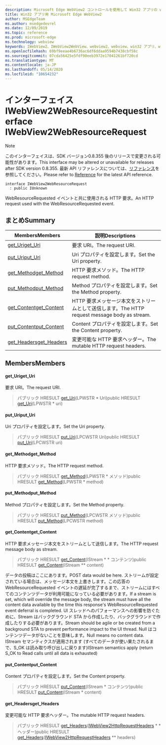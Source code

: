 ```yaml
---
description: Microsoft Edge WebView2 コントロールを使用して Win32 アプリの web コンテンツをホストする
title: Win32 アプリ用 Microsoft Edge WebView2
author: MSEdgeTeam
ms.author: msedgedevrel
ms.date: 12/09/2019
ms.topic: reference
ms.prod: microsoft-edge
ms.technology: webview
keywords: IWebView2、IWebView2WebView、webview2、webview、win32 アプリ、win32、edge
ms.openlocfilehash: 69bf9eeae4b6736ac6df6ddaa9594b7438cbf58c
ms.sourcegitcommit: 07cda56425e5fdf90eeb3972e17041261bf720cd
ms.translationtype: MT
ms.contentlocale: ja-JP
ms.lasthandoff: 05/14/2020
ms.locfileid: "10654232"
---
```

# <span data-ttu-id="e4045-104">インターフェイス IWebView2WebResourceRequest</span><span class="sxs-lookup"><span data-stu-id="e4045-104">interface IWebView2WebResourceRequest</span></span> 

> [!NOTE]
> <span data-ttu-id="e4045-105">このインターフェイスは、SDK バージョン0.8.355 後のリリースで変更される可能性があります。</span><span class="sxs-lookup"><span data-stu-id="e4045-105">This interface may be altered or unavailable for releases after SDK version 0.8.355.</span></span> <span data-ttu-id="e4045-106">最新 API リファレンスについては、[リファレンス](../../../webview2-api-reference.md)を参照してください。</span><span class="sxs-lookup"><span data-stu-id="e4045-106">Please refer to [Reference](../../../webview2-api-reference.md) for the latest API reference.</span></span>

```
interface IWebView2WebResourceRequest
  : public IUnknown
```

<span data-ttu-id="e4045-107">WebResourceRequested イベントと共に使用される HTTP 要求。</span><span class="sxs-lookup"><span data-stu-id="e4045-107">An HTTP request used with the WebResourceRequested event.</span></span>

## <span data-ttu-id="e4045-108">まとめ</span><span class="sxs-lookup"><span data-stu-id="e4045-108">Summary</span></span>

 <span data-ttu-id="e4045-109">Members</span><span class="sxs-lookup"><span data-stu-id="e4045-109">Members</span></span>                        | <span data-ttu-id="e4045-110">説明</span><span class="sxs-lookup"><span data-stu-id="e4045-110">Descriptions</span></span>
--------------------------------|---------------------------------------------
[<span data-ttu-id="e4045-111">get_Uri</span><span class="sxs-lookup"><span data-stu-id="e4045-111">get_Uri</span></span>](#get_uri) | <span data-ttu-id="e4045-112">要求 URI。</span><span class="sxs-lookup"><span data-stu-id="e4045-112">The request URI.</span></span>
[<span data-ttu-id="e4045-113">put_Uri</span><span class="sxs-lookup"><span data-stu-id="e4045-113">put_Uri</span></span>](#put_uri) | <span data-ttu-id="e4045-114">Uri プロパティを設定します。</span><span class="sxs-lookup"><span data-stu-id="e4045-114">Set the Uri property.</span></span>
[<span data-ttu-id="e4045-115">get_Method</span><span class="sxs-lookup"><span data-stu-id="e4045-115">get_Method</span></span>](#get_method) | <span data-ttu-id="e4045-116">HTTP 要求メソッド。</span><span class="sxs-lookup"><span data-stu-id="e4045-116">The HTTP request method.</span></span>
[<span data-ttu-id="e4045-117">put_Method</span><span class="sxs-lookup"><span data-stu-id="e4045-117">put_Method</span></span>](#put_method) | <span data-ttu-id="e4045-118">Method プロパティを設定します。</span><span class="sxs-lookup"><span data-stu-id="e4045-118">Set the Method property.</span></span>
[<span data-ttu-id="e4045-119">get_Content</span><span class="sxs-lookup"><span data-stu-id="e4045-119">get_Content</span></span>](#get_content) | <span data-ttu-id="e4045-120">HTTP 要求メッセージ本文をストリームとして送信します。</span><span class="sxs-lookup"><span data-stu-id="e4045-120">The HTTP request message body as stream.</span></span>
[<span data-ttu-id="e4045-121">put_Content</span><span class="sxs-lookup"><span data-stu-id="e4045-121">put_Content</span></span>](#put_content) | <span data-ttu-id="e4045-122">Content プロパティを設定します。</span><span class="sxs-lookup"><span data-stu-id="e4045-122">Set the Content property.</span></span>
[<span data-ttu-id="e4045-123">get_Headers</span><span class="sxs-lookup"><span data-stu-id="e4045-123">get_Headers</span></span>](#get_headers) | <span data-ttu-id="e4045-124">変更可能な HTTP 要求ヘッダー。</span><span class="sxs-lookup"><span data-stu-id="e4045-124">The mutable HTTP request headers.</span></span>

## <span data-ttu-id="e4045-125">Members</span><span class="sxs-lookup"><span data-stu-id="e4045-125">Members</span></span>

#### <span data-ttu-id="e4045-126">get_Uri</span><span class="sxs-lookup"><span data-stu-id="e4045-126">get_Uri</span></span> 

<span data-ttu-id="e4045-127">要求 URI。</span><span class="sxs-lookup"><span data-stu-id="e4045-127">The request URI.</span></span>

> <span data-ttu-id="e4045-128">パブリック HRESULT [get_Uri](#get_uri)(LPWSTR \* Uri)</span><span class="sxs-lookup"><span data-stu-id="e4045-128">public HRESULT [get_Uri](#get_uri)(LPWSTR \* uri)</span></span>

#### <span data-ttu-id="e4045-129">put_Uri</span><span class="sxs-lookup"><span data-stu-id="e4045-129">put_Uri</span></span> 

<span data-ttu-id="e4045-130">Uri プロパティを設定します。</span><span class="sxs-lookup"><span data-stu-id="e4045-130">Set the Uri property.</span></span>

> <span data-ttu-id="e4045-131">パブリック HRESULT [put_Uri](#put_uri)(LPCWSTR Uri)</span><span class="sxs-lookup"><span data-stu-id="e4045-131">public HRESULT [put_Uri](#put_uri)(LPCWSTR uri)</span></span>

#### <span data-ttu-id="e4045-132">get_Method</span><span class="sxs-lookup"><span data-stu-id="e4045-132">get_Method</span></span> 

<span data-ttu-id="e4045-133">HTTP 要求メソッド。</span><span class="sxs-lookup"><span data-stu-id="e4045-133">The HTTP request method.</span></span>

> <span data-ttu-id="e4045-134">パブリック HRESULT [get_Method](#get_method)(LPWSTR \* メソッド)</span><span class="sxs-lookup"><span data-stu-id="e4045-134">public HRESULT [get_Method](#get_method)(LPWSTR \* method)</span></span>

#### <span data-ttu-id="e4045-135">put_Method</span><span class="sxs-lookup"><span data-stu-id="e4045-135">put_Method</span></span> 

<span data-ttu-id="e4045-136">Method プロパティを設定します。</span><span class="sxs-lookup"><span data-stu-id="e4045-136">Set the Method property.</span></span>

> <span data-ttu-id="e4045-137">パブリック HRESULT [put_Method](#put_method)(LPCWSTR メソッド)</span><span class="sxs-lookup"><span data-stu-id="e4045-137">public HRESULT [put_Method](#put_method)(LPCWSTR method)</span></span>

#### <span data-ttu-id="e4045-138">get_Content</span><span class="sxs-lookup"><span data-stu-id="e4045-138">get_Content</span></span> 

<span data-ttu-id="e4045-139">HTTP 要求メッセージ本文をストリームとして送信します。</span><span class="sxs-lookup"><span data-stu-id="e4045-139">The HTTP request message body as stream.</span></span>

> <span data-ttu-id="e4045-140">パブリック HRESULT [get_Content](#get_content)(IStream \* \* コンテンツ)</span><span class="sxs-lookup"><span data-stu-id="e4045-140">public HRESULT [get_Content](#get_content)(IStream \*\* content)</span></span>

<span data-ttu-id="e4045-141">データの投稿はここにあります。</span><span class="sxs-lookup"><span data-stu-id="e4045-141">POST data would be here.</span></span> <span data-ttu-id="e4045-142">ストリームが設定されている場合は、メッセージ本文を上書きします。この応答の WebResourceRequested イベントの遅延が完了するまで、ストリームにはすべてのコンテンツデータが利用可能になっている必要があります。</span><span class="sxs-lookup"><span data-stu-id="e4045-142">If a stream is set, which will override the message body, the stream must have all the content data available by the time this response's WebResourceRequested event deferral is completed.</span></span> <span data-ttu-id="e4045-143">UI スレッドへのパフォーマンスへの影響を防ぐために、Stream はバックグラウンド STA から作成したり、バックグラウンドで作成したりする必要があります。</span><span class="sxs-lookup"><span data-stu-id="e4045-143">Stream should be agile or be created from a background STA to prevent performance impact to the UI thread.</span></span> <span data-ttu-id="e4045-144">Null はコンテンツデータがないことを意味します。</span><span class="sxs-lookup"><span data-stu-id="e4045-144">Null means no content data.</span></span> <span data-ttu-id="e4045-145">IStream セマンティクスが適用されます (すべてのデータが使い果たされるまで、S_OK は読み取り呼び出しに戻ります)</span><span class="sxs-lookup"><span data-stu-id="e4045-145">IStream semantics apply (return S_OK to Read calls until all data is exhausted)</span></span>

#### <span data-ttu-id="e4045-146">put_Content</span><span class="sxs-lookup"><span data-stu-id="e4045-146">put_Content</span></span> 

<span data-ttu-id="e4045-147">Content プロパティを設定します。</span><span class="sxs-lookup"><span data-stu-id="e4045-147">Set the Content property.</span></span>

> <span data-ttu-id="e4045-148">パブリック HRESULT [put_Content](#put_content)(IStream \* コンテンツ)</span><span class="sxs-lookup"><span data-stu-id="e4045-148">public HRESULT [put_Content](#put_content)(IStream \* content)</span></span>

#### <span data-ttu-id="e4045-149">get_Headers</span><span class="sxs-lookup"><span data-stu-id="e4045-149">get_Headers</span></span> 

<span data-ttu-id="e4045-150">変更可能な HTTP 要求ヘッダー。</span><span class="sxs-lookup"><span data-stu-id="e4045-150">The mutable HTTP request headers.</span></span>

> <span data-ttu-id="e4045-151">パブリック HRESULT [get_Headers](#get_headers)([IWebView2HttpRequestHeaders](IWebView2HttpRequestHeaders.md) \* \* ヘッダー)</span><span class="sxs-lookup"><span data-stu-id="e4045-151">public HRESULT [get_Headers](#get_headers)([IWebView2HttpRequestHeaders](IWebView2HttpRequestHeaders.md) \*\* headers)</span></span>

